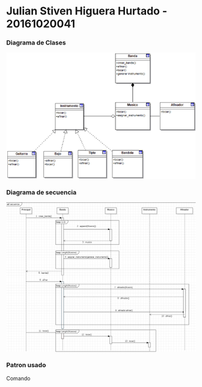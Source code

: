 <h1> Julian Stiven Higuera Hurtado - 20161020041 </h1>


<h3> Diagrama de Clases </h3>
<img src="/Diagramas/DiagramaClases.png"/>


<h3> Diagrama de secuencia </h3>
<img src="/Diagramas/secuenciafix.png"/>


<h3> Patron usado </h3>
Comando
